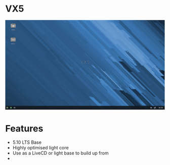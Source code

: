 # VX5
<img src="https://github.com/dessington/VX5/blob/main/vx5-lts.png" width="680">

# Features

- 5.10 LTS Base
- Highly optimised light core
- Use as a LiveCD or light base to build up from
- 
